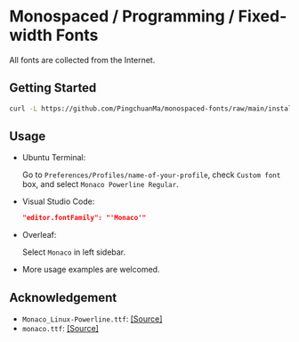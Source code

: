 # Monospaced / Programming / Fixed-width Fonts

All fonts are collected from the Internet.

## Getting Started

```sh
curl -L https://github.com/PingchuanMa/monospaced-fonts/raw/main/install.sh | bash
```

## Usage

- Ubuntu Terminal:

    Go to `Preferences/Profiles/name-of-your-profile`, check `Custom font` box, and select `Monaco Powerline Regular`.

- Visual Studio Code:

    ```json
    "editor.fontFamily": "'Monaco'"
    ```

- Overleaf:

    Select `Monaco` in left sidebar.

- More usage examples are welcomed.

## Acknowledgement

- `Monaco_Linux-Powerline.ttf`: [[Source]](https://gist.github.com/epegzz/1634235#file-monaco_linux-powerline-ttf)
- `monaco.ttf`: [[Source]](https://github.com/todylu/monaco.ttf/blob/master/monaco.ttf)
